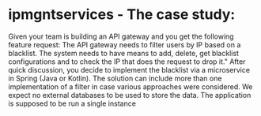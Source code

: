# ipmgntservices - The case study:

Given your team is building an API gateway and you get the following feature request:
The API gateway needs to filter users by IP based on a blacklist. The system needs to have means to add, delete, get blacklist configurations and to check the IP that does the request to drop it."
After quick discussion, you decide to implement the blacklist via a microservice in Spring (Java or Kotlin).
The solution can include more than one implementation of a filter in case various approaches were considered.
We expect no external databases to be used to store the data. The application is supposed to be run a single instance
